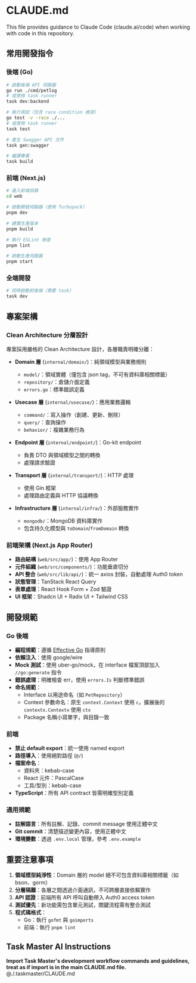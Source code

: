 # CLAUDE.md

This file provides guidance to Claude Code (claude.ai/code) when working with code in this repository.

## 常用開發指令

### 後端 (Go)
```bash
# 啟動後端 API 伺服器
go run ./cmd/petlog
# 或使用 task runner
task dev:backend

# 執行測試（包含 race condition 檢測）
go test -v -race ./...
# 或使用 task runner
task test

# 產生 Swagger API 文件
task gen:swagger

# 編譯專案
task build
```

### 前端 (Next.js)
```bash
# 進入前端目錄
cd web

# 啟動開發伺服器（使用 Turbopack）
pnpm dev

# 建置生產版本
pnpm build

# 執行 ESLint 檢查
pnpm lint

# 啟動生產伺服器
pnpm start
```

### 全端開發
```bash
# 同時啟動前後端（需要 task）
task dev
```

## 專案架構

### Clean Architecture 分層設計
專案採用嚴格的 Clean Architecture 設計，各層職責明確分離：

- **Domain 層** (`internal/domain/`)：純領域模型與業務規則
  - `model/`：領域實體（僅包含 json tag，不可有資料庫相關標籤）
  - `repository/`：倉儲介面定義
  - `errors.go`：標準錯誤定義

- **Usecase 層** (`internal/usecase/`)：應用業務邏輯
  - `command/`：寫入操作（創建、更新、刪除）
  - `query/`：查詢操作
  - `behavior/`：複雜業務行為

- **Endpoint 層** (`internal/endpoint/`)：Go-kit endpoint
  - 負責 DTO 與領域模型之間的轉換
  - 處理請求驗證

- **Transport 層** (`internal/transport/`)：HTTP 處理
  - 使用 Gin 框架
  - 處理路由定義與 HTTP 協議轉換

- **Infrastructure 層** (`internal/infra/`)：外部服務實作
  - `mongodb/`：MongoDB 資料庫實作
  - 包含持久化模型與 `toDomain`/`fromDomain` 轉換

### 前端架構 (Next.js App Router)
- **路由結構** (`web/src/app/`)：使用 App Router
- **元件組織** (`web/src/components/`)：功能垂直切分
- **API 整合** (`web/src/lib/api/`)：統一 axios 封裝，自動處理 Auth0 token
- **狀態管理**：TanStack React Query
- **表單處理**：React Hook Form + Zod 驗證
- **UI 框架**：Shadcn UI + Radix UI + Tailwind CSS

## 開發規範

### Go 後端
- **編程規範**：遵循 [Effective Go](https://go.dev/doc/effective_go) 指導原則
- **依賴注入**：使用 google/wire
- **Mock 測試**：使用 uber-go/mock，在 interface 檔案頂部加入 `//go:generate` 指令
- **錯誤處理**：明確檢查 err，使用 `errors.Is` 判斷標準錯誤
- **命名規範**：
  - Interface 以用途命名（如 `PetRepository`）
  - Context 參數命名：原生 `context.Context` 使用 `c`，擴展後的 `contextx.Contextx` 使用 `ctx`
  - Package 名稱小寫單字，與目錄一致

### 前端
- **禁止 default export**：統一使用 named export
- **路徑導入**：使用絕對路徑 (`@/`)
- **檔案命名**：
  - 資料夾：kebab-case
  - React 元件：PascalCase
  - 工具/型別：kebab-case
- **TypeScript**：所有 API contract 皆需明確型別定義

### 通用規範
- **註解語言**：所有註解、記錄、commit message 使用正體中文
- **Git commit**：清楚描述變更內容，使用正體中文
- **環境變數**：透過 `.env.local` 管理，參考 `.env.example`

## 重要注意事項

1. **領域模型純淨性**：Domain 層的 model 絕不可包含資料庫相關標籤（如 bson、gorm）
2. **分層隔離**：各層之間透過介面通訊，不可跨層直接依賴實作
3. **API 認證**：前端所有 API 呼叫自動帶入 Auth0 access token
4. **測試優先**：新功能需包含單元測試，關鍵流程需有整合測試
5. **程式碼格式**：
   - Go：執行 `gofmt` 與 `goimports`
   - 前端：執行 `pnpm lint`

## Task Master AI Instructions
**Import Task Master's development workflow commands and guidelines, treat as if import is in the main CLAUDE.md file.**
@./.taskmaster/CLAUDE.md
